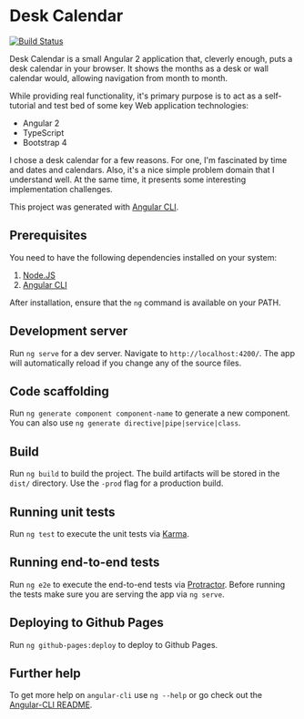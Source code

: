 # Desk Calendar

[![Build Status](https://travis-ci.org/macdaddyaz/desk-calendar.svg?branch=master)](https://travis-ci.org/macdaddyaz/desk-calendar)

Desk Calendar is a small Angular 2 application that, cleverly enough, puts a desk calendar in your browser. It shows the months as a desk or wall calendar would, allowing navigation from month to month.

While providing real functionality, it's primary purpose is to act as a self-tutorial and test bed of some key Web application technologies:

* Angular 2
* TypeScript
* Bootstrap 4

I chose a desk calendar for a few reasons. For one, I'm fascinated by time and dates and calendars. Also, it's a nice simple problem domain that I understand well. At the same time, it presents some interesting implementation challenges.

This project was generated with [Angular CLI](https://cli.angular.io/).

## Prerequisites

You need to have the following dependencies installed on your system:

1. [Node.JS](https://nodejs.org/en/download/)
1. [Angular CLI](https://github.com/angular/angular-cli#installation)

After installation, ensure that the `ng` command is available on your PATH.

## Development server

Run `ng serve` for a dev server. Navigate to `http://localhost:4200/`. The app will automatically reload if you change any of the source files.

## Code scaffolding

Run `ng generate component component-name` to generate a new component. You can also use `ng generate directive|pipe|service|class`.

## Build

Run `ng build` to build the project. The build artifacts will be stored in the `dist/` directory. Use the `-prod` flag for a production build.

## Running unit tests

Run `ng test` to execute the unit tests via [Karma](https://karma-runner.github.io).

## Running end-to-end tests

Run `ng e2e` to execute the end-to-end tests via [Protractor](http://www.protractortest.org/). 
Before running the tests make sure you are serving the app via `ng serve`.

## Deploying to Github Pages

Run `ng github-pages:deploy` to deploy to Github Pages.

## Further help

To get more help on `angular-cli` use `ng --help` or go check out the [Angular-CLI README](https://github.com/angular/angular-cli/blob/master/README.md).
